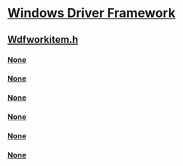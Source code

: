 # [Windows Driver Framework](../_wdf/index.md)
## [Wdfworkitem.h](index.md)
### [None](../wdfworkitem/nf-wdfworkitem-wdfworkitemcreate.md)
### [None](../wdfworkitem/nf-wdfworkitem-wdfworkitemenqueue.md)
### [None](../wdfworkitem/nf-wdfworkitem-wdfworkitemflush.md)
### [None](../wdfworkitem/nf-wdfworkitem-wdfworkitemgetparentobject.md)
### [None](../wdfworkitem/nf-wdfworkitem-wdf_workitem_config_init.md)
### [None](../wdfworkitem/ns-wdfworkitem-_wdf_workitem_config.md)
